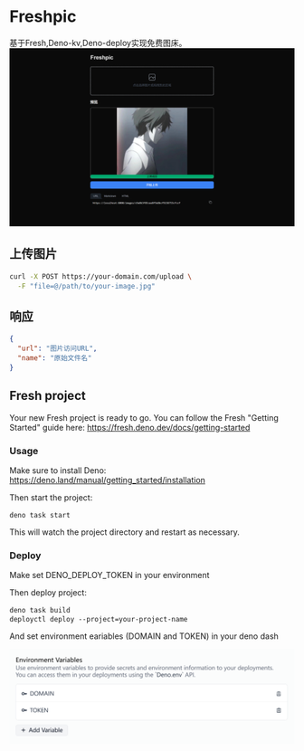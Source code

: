 # Freshpic
基于Fresh,Deno-kv,Deno-deploy实现免费图床。
![](./images/home.png)
## 上传图片
```bash
curl -X POST https://your-domain.com/upload \
  -F "file=@/path/to/your-image.jpg"
```
## 响应
```json
{
  "url": "图片访问URL",
  "name": "原始文件名"
}
```
## Fresh project

Your new Fresh project is ready to go. You can follow the Fresh "Getting
Started" guide here: https://fresh.deno.dev/docs/getting-started

### Usage

Make sure to install Deno: https://deno.land/manual/getting_started/installation

Then start the project:

```
deno task start
```

This will watch the project directory and restart as necessary.

### Deploy

Make set DENO_DEPLOY_TOKEN in your environment

Then deploy project:

```
deno task build
deployctl deploy --project=your-project-name
```

And set environment eariables (DOMAIN and TOKEN) in your deno dash 

![](./images/deno_env.png)
